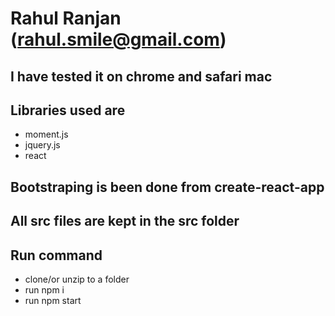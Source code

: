 # Rahul Ranjan (rahul.smile@gmail.com)
## I have tested it on chrome and safari mac
## Libraries used are
- moment.js
- jquery.js
- react
## Bootstraping is been done from create-react-app
## All src files are kept in the src folder
## Run command
- clone/or unzip to a folder
- run npm i 
- run npm start